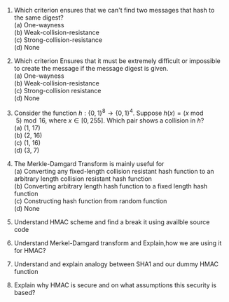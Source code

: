 1. Which criterion ensures that we can't find two messages that hash to the same digest?  
   (a) One-wayness  
   (b) Weak-collision-resistance  
   (c) Strong-collision-resistance  
   (d) None

2. Which criterion Ensures that it must be extremely difficult or impossible to create the message if the message digest is given.  
   (a) One-wayness  
   (b) Weak-collision-resistance  
   (c) Strong-collision resistance  
   (d) None

3. Consider the function $h: \{0,1\}^8 \rightarrow \{0,1\}^4$. Suppose $h(x) = (x \bmod 5) \bmod 16$, where $x \in [0, 255]$. Which pair shows a collision in $h$?  
   (a) (1, 17)  
   (b) (2, 16)  
   (c) (1, 16)  
   (d) (3, 7)

4. The Merkle-Damgard Transform is mainly useful for  
   (a) Converting any fixed-length collision resistant hash function to an arbitrary length collision resistant hash function  
   (b) Converting arbitrary length hash function to a fixed length hash function  
   (c) Constructing hash function from random function  
   (d) None

5. Understand HMAC scheme and find a break it using availble source code
6. Understand Merkel-Damgard transform and Explain,how we are using it for HMAC?
7. Understand and explain analogy between SHA1 and our dummy HMAC function
8. Explain why HMAC is secure and on what assumptions this security is based?
